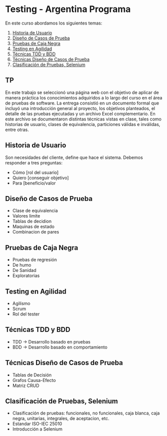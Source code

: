# Testing - Argentina Programa

En este curso abordamos los siguientes temas: 
1. [Historia de Usuario](#historia-de-usuario)
2. [Diseño de Casos de Prueba](#diseño-de-casos-de-prueba)
3. [Pruebas de Caja Negra](#pruebas-de-caja-negra)
4. [Testing en Agilidad](#testing-en-agilidad)
5. [Técnicas TDD y BDD](#técnicas-tdd-y-bdd)
6. [Técnicas Diseño de Casos de Prueba](#técnicas-diseño-de-casos-de-prueba)
7. [Clasificación de Pruebas, Selenium](#clasificación-de-pruebas-selenium)

## TP
En este trabajo se seleccionó una página web con el objetivo de aplicar de manera práctica los conocimientos adquiridos a lo largo del curso en el área de pruebas de software. La entrega consistió en un documento formal que incluyó una introducción general al proyecto, los objetivos planteados, el detalle de las pruebas ejecutadas y un archivo Excel complementario. En este archivo se documentaron distintas técnicas vistas en clase, tales como historias de usuario, clases de equivalencia, particiones válidas e inválidas, entre otras.

## Historia de Usuario
Son necesidades del cliente, define que hace el sistema.
Debemos responder a tres preguntas:
- Cómo [rol del usuario]
- Quiero [conseguir objetivo]
- Para [beneficio/valor

## Diseño de Casos de Prueba
- Clase de equivalencia 
- Valores limite
- Tablas de decidion
- Maquinas de estado
- Combinacion de pares
  
## Pruebas de Caja Negra
- Pruebas de regresión
- De humo
- De Sanidad
- Exploratorias

## Testing en Agilidad
- Agilismo
- Scrum
- Rol del tester

## Técnicas TDD y BDD
- TDD → Desarrollo basado en pruebas
- BDD → Desarrollo basado en comportamiento

## Técnicas Diseño de Casos de Prueba
- Tablas de Decisión
- Grafos Causa-Efecto
- Matriz CRUD

## Clasificación de Pruebas, Selenium
- Clasificación de pruebas: funcionales, no funcionales, caja blanca, caja negra, unitarias, integrales, de aceptacion, etc.
- Estandar ISO-IEC 25010
- Introducción a Selenium
